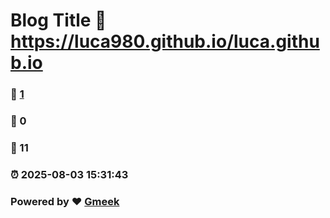 # Blog Title :link: https://luca980.github.io/luca.github.io 
### :page_facing_up: [1](https://luca980.github.io/luca.github.io/tag.html) 
### :speech_balloon: 0 
### :hibiscus: 11 
### :alarm_clock: 2025-08-03 15:31:43 
### Powered by :heart: [Gmeek](https://github.com/Meekdai/Gmeek)
